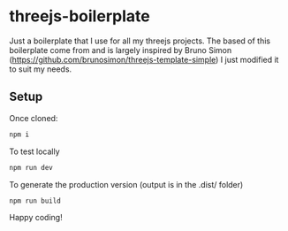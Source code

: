 # threejs-boilerplate

Just a boilerplate that I use for all my threejs projects.
The based of this boilerplate come from and is largely inspired by Bruno Simon (https://github.com/brunosimon/threejs-template-simple)
I just modified it to suit my needs.

## Setup
Once cloned:
```bash
npm i
```

To test locally
```bash
npm run dev
```

To generate the production version (output is in the .dist/ folder)
```bash
npm run build
```

Happy coding!

